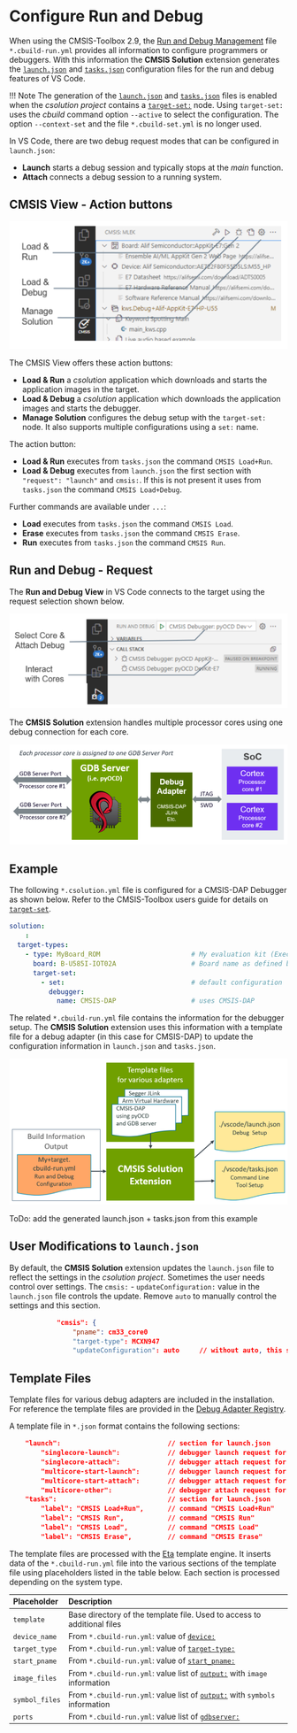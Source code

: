 # Configure Run and Debug

When using the CMSIS-Toolbox 2.9, the [Run and Debug Management](https://open-cmsis-pack.github.io/cmsis-toolbox/YML-CBuild-Format/#run-and-debug-management) file `*.cbuild-run.yml` provides all information to configure programmers or debuggers.
With this information the **CMSIS Solution** extension generates the [`launch.json`](https://code.visualstudio.com/docs/editor/debugging) and [`tasks.json`](https://code.visualstudio.com/docs/editor/tasks) configuration files for the
run and debug features of VS Code.

!!! Note
    The generation of the [`launch.json`](https://code.visualstudio.com/docs/editor/debugging) and [`tasks.json`](https://code.visualstudio.com/docs/editor/tasks) files is enabled when the *csolution project* contains a [`target-set:`](https://open-cmsis-pack.github.io/cmsis-toolbox/YML-Input-Format/#target-set) node. Using `target-set:` uses the *cbuild* command option `--active` to select the configuration.  The option `--context-set` and the file `*.cbuild-set.yml` is no longer used.

In VS Code, there are two debug request modes that can be configured in `launch.json`:

- **Launch** starts a debug session and typically stops at the *main* function.
- **Attach** connects a debug session to a running system.

## CMSIS View - Action buttons

![CMSIS View Action buttons](./images/CMSIS-View-ConfDebug.png)

The CMSIS View offers these action buttons:

- **Load & Run** a *csolution* application which downloads and starts the application images in the target.
- **Load & Debug** a *csolution* application which downloads the application images and starts the debugger.
- **Manage Solution** configures the debug setup with the `target-set:` node. It also supports multiple configurations using a `set:` name.

The action button:

- **Load & Run** executes from `tasks.json` the command `CMSIS Load+Run`.
- **Load & Debug** executes from `launch.json` the first section with `"request": "launch"` and `cmsis:`. If this is not present it uses from `tasks.json` the command `CMSIS Load+Debug`.

Further commands are available under `...`:

- **Load** executes from `tasks.json` the command `CMSIS Load`.
- **Erase** executes from `tasks.json` the command `CMSIS Erase`.
- **Run** executes from `tasks.json` the command `CMSIS Run`.

## Run and Debug - Request

The **Run and Debug View** in VS Code connects to the target using the request selection shown below.

![Debug View Debugger request](./images/Debug-View-ConfDebug.png)

The **CMSIS Solution** extension handles multiple processor cores using one debug connection for each core.

![Generate launch.json and tasks.json](./images/multicore-debug.png)

## Example

The following `*.csolution.yml` file is configured for a CMSIS-DAP Debugger as shown below. Refer to the CMSIS-Toolbox users guide for details on [`target-set`](https://open-cmsis-pack.github.io/cmsis-toolbox/YML-Input-Format/#target-set).

```yml
solution:
    :
  target-types:
    - type: MyBoard_ROM                       # My evaluation kit (Execution from ROM)
      board: B-U585I-IOT02A                   # Board name as defined by the pack
      target-set:
        - set:                                # default configuration
          debugger:
            name: CMSIS-DAP                   # uses CMSIS-DAP
```

The related `*.cbuild-run.yml` file contains the information for the debugger setup. The **CMSIS Solution** extension uses this information with a template file for a debug adapter (in this case for CMSIS-DAP) to update the configuration information in `launch.json` and `tasks.json`.

![Generate launch.json and tasks.json](./images/configure-debug-run.png)

ToDo: add the generated launch.json + tasks.json from this example

## User Modifications to `launch.json`

By default, the **CMSIS Solution** extension updates the `launch.json` file to reflect the settings in the *csolution project*. Sometimes the user needs control over settings. The `cmsis:` - `updateConfiguration:` value in the `launch.json` file controls the update. Remove `auto` to manually control the settings and this section.

```json
            "cmsis": {
                "pname": cm33_core0
                "target-type": MCXN947 
                "updateConfiguration": auto     // without auto, this section is not modified
```

## Template Files

Template files for various debug adapters are included in the installation. For reference the template files are provided in the [Debug Adapter Registry](https://github.com/Open-CMSIS-Pack/debug-adapter-registry).

A template file in `*.json` format contains the following sections:

```json
    "launch":                           // section for launch.json
        "singlecore-launch":            // debugger launch request for single-core system
        "singlecore-attach":            // debugger attach request for single-core system
        "multicore-start-launch":       // debugger launch request for the start processor in multi-core system. 
        "multicore-start-attach":       // debugger attach request for the start processor in multi-core system. 
        "multicore-other":              // debugger attach request for other processors in multi-core system.
    "tasks":                            // section for launch.json
        "label": "CMSIS Load+Run",      // command "CMSIS Load+Run"  
        "label": "CMSIS Run",           // command "CMSIS Run"
        "label": "CMSIS Load",          // command "CMSIS Load"
        "label": "CMSIS Erase",         // command "CMSIS Erase"
```

The template files are processed with the [Eta](https://eta.js.org/) template engine. It inserts data of the `*.cbuild-run.yml` file into the various sections of the template file using placeholders listed in the table below. Each section is processed depending on the system type.

Placeholder    | Description
:--------------|:----------------
`template`     | Base directory of the template file. Used to access to additional files
`device_name`  | From `*.cbuild-run.yml`: value of [`device:`](https://open-cmsis-pack.github.io/cmsis-toolbox/YML-CBuild-Format/#file-structure-of-cbuild-runyml)
`target_type`  | From `*.cbuild-run.yml`: value of [`target-type:`](https://open-cmsis-pack.github.io/cmsis-toolbox/YML-CBuild-Format/#file-structure-of-cbuild-runyml)
`start_pname`  | From `*.cbuild-run.yml`: value of [`start_pname:`](https://open-cmsis-pack.github.io/cmsis-toolbox/YML-CBuild-Format/#debugger)
`image_files`  | From `*.cbuild-run.yml`: value list of [`output:`](https://open-cmsis-pack.github.io/cmsis-toolbox/YML-CBuild-Format/#output) with `image` information
`symbol_files` | From `*.cbuild-run.yml`: value list of [`output:`](https://open-cmsis-pack.github.io/cmsis-toolbox/YML-CBuild-Format/#output) with `symbols` information
`ports`        | From `*.cbuild-run.yml`: value list of [`gdbserver:`](https://open-cmsis-pack.github.io/cmsis-toolbox/YML-CBuild-Format/#gdbserver)